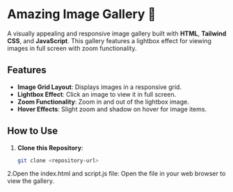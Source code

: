 # Amazing Image Gallery 📸

A visually appealing and responsive image gallery built with **HTML**, **Tailwind CSS**, and **JavaScript**. This gallery features a lightbox effect for viewing images in full screen with zoom functionality.

## Features

- **Image Grid Layout**: Displays images in a responsive grid.
- **Lightbox Effect**: Click an image to view it in full screen.
- **Zoom Functionality**: Zoom in and out of the lightbox image.
- **Hover Effects**: Slight zoom and shadow on hover for image items.

## How to Use

1. **Clone this Repository**:
   ```bash
   git clone <repository-url>
2.Open the index.html and script.js file: Open the file in your web browser to view the gallery.
